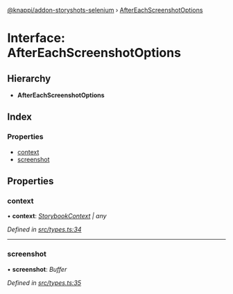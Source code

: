 [@knappi/addon-storyshots-selenium](../README.md) ›
[AfterEachScreenshotOptions](aftereachscreenshotoptions.md)

# Interface: AfterEachScreenshotOptions

## Hierarchy

- **AfterEachScreenshotOptions**

## Index

### Properties

- [context](aftereachscreenshotoptions.md#context)
- [screenshot](aftereachscreenshotoptions.md#screenshot)

## Properties

### context

• **context**: _[StorybookContext](storybookcontext.md) | any_

_Defined in
[src/types.ts:34](https://github.com/nknapp/addons-storyshots-selenium/blob/master/src/types.ts#L34)_

---

### screenshot

• **screenshot**: _Buffer_

_Defined in
[src/types.ts:35](https://github.com/nknapp/addons-storyshots-selenium/blob/master/src/types.ts#L35)_
